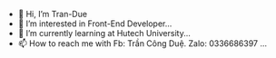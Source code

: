 - 👋 Hi, I’m Tran-Due
- 👀 I’m interested in Front-End Developer...
- 🌱 I’m currently learning at Hutech University...
- 📫 How to reach me with Fb: Trần Công Duệ. Zalo: 0336686397 ...

<!---
TranDue/TranDue is a ✨ special ✨ repository because its `README.md` (this file) appears on your GitHub profile.
You can click the Preview link to take a look at your changes.
--->
